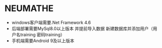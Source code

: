 # NEUMATHE
- windows客户端需要.Net Framework 4.6
- 后端部署需要MySql8.0以上版本 并提前导入数据 新建数据库并添加用户（用户名training 密码training）
- 手机端需要Android 9及以上版本
